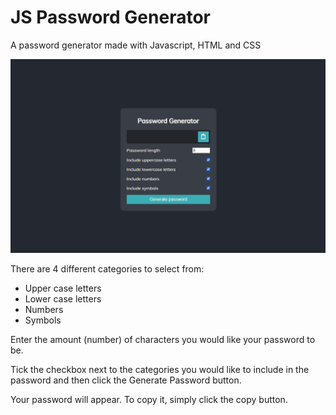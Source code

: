 # JS Password Generator
A password generator made with Javascript, HTML and CSS

![](demo.gif)

There are 4 different categories to select from: 
* Upper case letters
* Lower case letters
* Numbers 
* Symbols

Enter the amount (number) of characters you would like your password to be.

Tick the checkbox next to the categories you would like to include in the password and then click the Generate Password button.

Your password will appear. To copy it, simply click the copy button.
